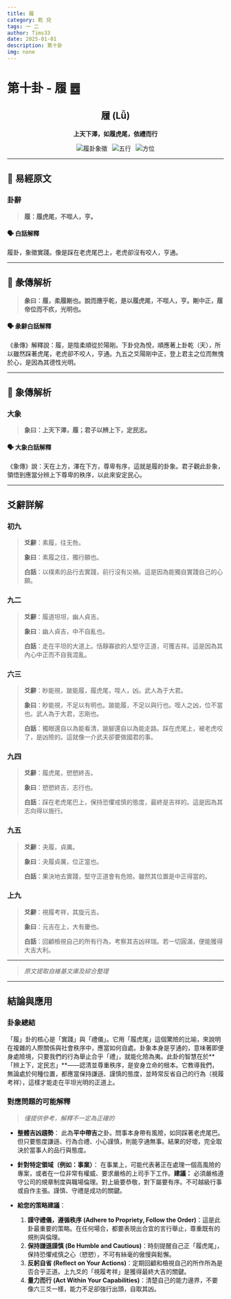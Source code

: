 ```yaml
---
title: 履
category: 乾 兌
tags: 一 二
author: Tims33
date: 2025-01-01
description: 第十卦
img: none
---
```


# 第十卦 - 履 ䷉

<div align="center">

## 履 (Lǚ)
**上天下澤，如履虎尾，依禮而行**

</div>

<div align="center">

![履卦象徵](https://img.shields.io/badge/卦象-履-gray?style=for-the-badge)&ensp;
![五行](https://img.shields.io/badge/五行-上金下金-lightgrey?style=for-the-badge)&ensp;
![方位](https://img.shields.io/badge/方位-西北｜西-lightblue?style=for-the-badge)

</div>

---

## 📜 易經原文

### 卦辭

> **履：履虎尾，不咥人，亨。**

#### 🗣️ 白話解釋
履卦，象徵實踐。像是踩在老虎尾巴上，老虎卻沒有咬人，亨通。

---

## 📖 彖傳解析

> **彖曰：履，柔履剛也。說而應乎乾，是以履虎尾，不咥人，亨。剛中正，履帝位而不疚，光明也。**

#### 🗣️ 彖辭白話解釋
《彖傳》解釋說：履，是陰柔順從於陽剛。下卦兌為悅，順應著上卦乾（天），所以雖然踩著虎尾，老虎卻不咬人，亨通。九五之爻陽剛中正，登上君主之位而無愧於心，是因為其德性光明。

---

## 🎯 象傳解析

### 大象

> **象曰：上天下澤，履；君子以辨上下，定民志。**

#### 🗣️ 大象白話解釋
《象傳》說：天在上方，澤在下方，尊卑有序，這就是履的卦象。君子觀此卦象，領悟到應當分辨上下尊卑的秩序，以此來安定民心。

---

## 爻辭詳解

### 初九

> **爻辭**：素履，往无咎。
>
> **象曰**：素履之往，獨行願也。
>
> **白話**：以樸素的品行去實踐，前行沒有災禍。這是因為能獨自實踐自己的心願。

### 九二

> **爻辭**：履道坦坦，幽人貞吉。
>
> **象曰**：幽人貞吉，中不自亂也。
>
> **白話**：走在平坦的大道上。恬靜寡欲的人堅守正道，可獲吉祥。這是因為其內心中正而不自我混亂。

### 六三

> **爻辭**：眇能視，跛能履，履虎尾，咥人，凶。武人為于大君。
>
> **象曰**：眇能視，不足以有明也。跛能履，不足以與行也。咥人之凶，位不當也。武人為于大君，志剛也。
>
> **白話**：獨眼還自以為能看清，跛腳還自以為能走路。踩在虎尾上，被老虎咬了，是凶險的。這就像一介武夫卻要做國君的事。

### 九四

> **爻辭**：履虎尾，愬愬終吉。
>
> **象曰**：愬愬終吉，志行也。
>
> **白話**：踩在老虎尾巴上，保持恐懼戒慎的態度，最終是吉祥的。這是因為其志向得以施行。

### 九五

> **爻辭**：夬履，貞厲。
>
> **象曰**：夬履貞厲，位正當也。
>
> **白話**：果決地去實踐，堅守正道會有危險。雖然其位置是中正得當的。

### 上九

> **爻辭**：視履考祥，其旋元吉。
>
> **象曰**：元吉在上，大有慶也。
>
> **白話**：回顧檢視自己的所有行為，考察其吉凶祥瑞。若一切圓滿，便能獲得大吉大利。

---
> *原文提取自維基文庫及綜合整理*
---

## 結論與應用

### 卦象總結
「履」卦的核心是「實踐」與「禮儀」。它用「履虎尾」這個驚險的比喻，來說明在複雜的人際關係與社會秩序中，應當如何自處。卦象本身是亨通的，意味著即便身處險境，只要我們的行為舉止合乎「禮」，就能化險為夷。此卦的智慧在於**「辨上下，定民志」**——認清並尊重秩序，是安身立命的根本。它教導我們，無論處於何種位置，都應當保持謙遜、謹慎的態度，並時常反省自己的行為（視履考祥），這樣才能走在平坦光明的正道上。

### 對應問題的可能解釋
> *僅提供參考，解釋不一定為正確的*

* **整體吉凶趨勢**：
    此為**平中帶吉**之卦。問事本身帶有風險，如同踩著老虎尾巴。但只要態度謙遜、行為合禮、小心謹慎，則能亨通無事。結果的好壞，完全取決於當事人的品行與態度。

* **針對特定領域（例如：事業）**：
    在事業上，可能代表著正在處理一個高風險的專案，或者在一位非常有權威、要求嚴格的上司手下工作。**建議：** 必須嚴格遵守公司的規章制度與職場倫理。對上級要恭敬，對下屬要有序。不可越級行事或自作主張。謹慎、守禮是成功的關鍵。

* **給您的策略建議**：
    1.  **謹守禮儀，遵循秩序 (Adhere to Propriety, Follow the Order)**：這是此卦最重要的策略。在任何場合，都要表現出合宜的言行舉止，尊重既有的規則與倫理。
    2.  **保持謙遜謹慎 (Be Humble and Cautious)**：時刻提醒自己正「履虎尾」，保持恐懼戒慎之心（愬愬），不可有絲毫的傲慢與鬆懈。
    3.  **反躬自省 (Reflect on Your Actions)**：定期回顧和檢視自己的所作所為是否合乎正道。上九爻的「視履考祥」是獲得最終大吉的關鍵。
    4.  **量力而行 (Act Within Your Capabilities)**：清楚自己的能力邊界，不要像六三爻一樣，能力不足卻強行出頭，自取其凶。